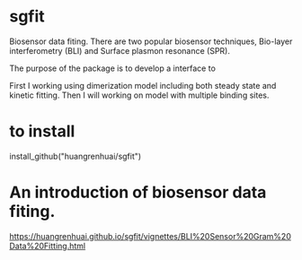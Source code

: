 # sgfit

Biosensor data fiting. 
There are two popular biosensor techniques, Bio-layer interferometry (BLI) and Surface plasmon resonance (SPR).  

The purpose of the package is to develop a interface to 

First I working using dimerization model including both steady state and kinetic fitting. Then I will working on model with multiple binding sites. 


# to install
install_github("huangrenhuai/sgfit")

# An introduction of biosensor data fiting. 

https://huangrenhuai.github.io/sgfit/vignettes/BLI%20Sensor%20Gram%20Data%20Fitting.html
